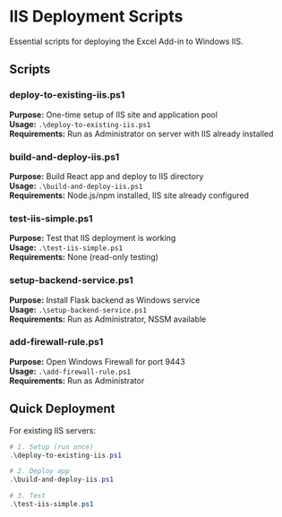 # IIS Deployment Scripts

Essential scripts for deploying the Excel Add-in to Windows IIS.

## Scripts

### deploy-to-existing-iis.ps1
**Purpose:** One-time setup of IIS site and application pool  
**Usage:** `.\deploy-to-existing-iis.ps1`  
**Requirements:** Run as Administrator on server with IIS already installed

### build-and-deploy-iis.ps1  
**Purpose:** Build React app and deploy to IIS directory  
**Usage:** `.\build-and-deploy-iis.ps1`  
**Requirements:** Node.js/npm installed, IIS site already configured

### test-iis-simple.ps1
**Purpose:** Test that IIS deployment is working  
**Usage:** `.\test-iis-simple.ps1`  
**Requirements:** None (read-only testing)

### setup-backend-service.ps1
**Purpose:** Install Flask backend as Windows service  
**Usage:** `.\setup-backend-service.ps1`  
**Requirements:** Run as Administrator, NSSM available

### add-firewall-rule.ps1
**Purpose:** Open Windows Firewall for port 9443  
**Usage:** `.\add-firewall-rule.ps1`  
**Requirements:** Run as Administrator

## Quick Deployment

For existing IIS servers:

```powershell
# 1. Setup (run once)
.\deploy-to-existing-iis.ps1

# 2. Deploy app
.\build-and-deploy-iis.ps1

# 3. Test
.\test-iis-simple.ps1
```